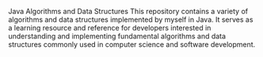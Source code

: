 Java Algorithms and Data Structures
This repository contains a variety of algorithms and data structures implemented by myself in Java. It serves as a learning resource and reference for developers interested in understanding and implementing fundamental algorithms and data structures commonly used in computer science and software development.
